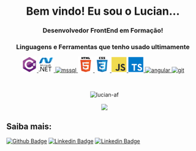 <h1 align="center">Bem vindo! Eu sou o Lucian...</h1> 
<h3 align="center">Desenvolvedor FrontEnd em Formação!</h3>

<h3 align="center">Linguagens e Ferramentas que tenho usado ultimamente</h3>
<p align="center">
  <a href="https://www.w3schools.com/cs/" target="_blank"> 
    <img src="https://raw.githubusercontent.com/devicons/devicon/master/icons/csharp/csharp-original.svg" alt="csharp" width="40" height="40"/> 
  </a>
  <a href="https://dotnet.microsoft.com/" target="_blank">
    <img src="https://raw.githubusercontent.com/devicons/devicon/master/icons/dot-net/dot-net-original-wordmark.svg" alt="dotnet" width="40" height="40"/> 
  </a> 
  <a href="https://www.microsoft.com/en-us/sql-server" target="_blank"> 
    <img src="https://img.icons8.com/color/50/000000/microsoft-sql-server.png" alt="mssql" width="40" height="40"/>     
  </a> 
  <a href="https://www.w3.org/html/" target="_blank" > 
    <img src="https://raw.githubusercontent.com/devicons/devicon/master/icons/html5/html5-original-wordmark.svg" alt="html5" width="40" height="40"/> 
  </a>   
  <a href="https://www.w3schools.com/css/" target="_blank"> 
    <img src="https://raw.githubusercontent.com/devicons/devicon/master/icons/css3/css3-original-wordmark.svg" alt="css3" width="40" height="40"/> 
  </a> 
  <a href="https://developer.mozilla.org/en-US/docs/Web/JavaScript" target="_blank"> 
    <img src="https://raw.githubusercontent.com/devicons/devicon/master/icons/javascript/javascript-original.svg" alt="javascript" width="40" height="40"/> 
  </a> 
  <a href="https://www.typescriptlang.org/" target="_blank"> 
    <img src="https://raw.githubusercontent.com/devicons/devicon/master/icons/typescript/typescript-original.svg" alt="typescript" width="40" height="40"/> 
  </a>   
  <a href="https://angular.io" target="_blank"> 
    <img src="https://img.icons8.com/color/48/000000/angularjs.png" alt="angular" width="40" height="40"/> 
  </a> 
  <a href="https://git-scm.com/" target="_blank"> 
    <img src="https://www.vectorlogo.zone/logos/git-scm/git-scm-icon.svg" alt="git" width="40" height="40"/> 
  </a>   
</p>
<br/>

<p align="center">&nbsp;
  <img align="center" src="https://github-readme-stats.vercel.app/api?username=lucian-af&show_icons=true&locale=pt-br&theme=gotham" alt="lucian-af" />
</p>

<p align="center">&nbsp;
  <img align="center" src="https://github-readme-stats.vercel.app/api/top-langs/?username=lucian-af&show_icons=true&locale=pt-br&theme=tokyonight " />
</p>

<h2>Saiba mais:</h2>

[![Github Badge](https://img.shields.io/badge/-Github-000?style=flat-square&logo=Github&logoColor=white&link=https://github.com/lucian-af)](https://github.com/lucian-af/)
[![Linkedin Badge](https://img.shields.io/badge/-LinkedIn-blue?style=flat-square&logo=Linkedin&logoColor=white&link=https://www.linkedin.com/in/lucianaf-ti/)](https://www.linkedin.com/in/lucianaf-ti/)
[![Linkedin Badge](https://img.shields.io/badge/email--000?style=social&logo=microsoft-outlook&logoColor=0078d4&link=mailto:lucian_af@hotmail.com)](mailto:lucian_af@hotmail.com)
